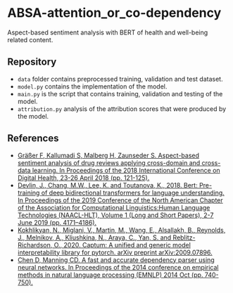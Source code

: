 # ABSA-attention_or_co-dependency
Aspect-based sentiment analysis with BERT of health and well-being related content.

## Repository
* `data` folder contains preprocessed training, validation and test dataset.
* `model.py` contains the implementation of the model.
* `main.py` is the script that contains training, validation and testing of the model.
* `attribution.py` analysis of the attribution scores that were produced by the model.

## References
* [Gräßer F, Kallumadi S, Malberg H, Zaunseder S. Aspect-based sentiment analysis of drug reviews applying cross-domain and cross-data learning. In Proceedings of the 2018 International Conference on Digital Health, 23-26 April 2018 (pp. 121-125).](https://archive.ics.uci.edu/ml/datasets/Drug+Review+Dataset+%28Drugs.com%29)
* [Devlin, J., Chang, M.W., Lee, K. and Toutanova, K., 2018. Bert: Pre-training of deep bidirectional transformers for language understanding. In Proceedings of the 2019 Conference of the North American Chapter of the Association for Computational Linguistics:Human Language Technologies (NAACL-HLT), Volume 1 (Long and Short Papers), 2-7 June 2019 (pp. 4171–4186).](https://aclanthology.org/N19-1423.pdf)
* [Kokhlikyan, N., Miglani, V., Martin, M., Wang, E., Alsallakh, B., Reynolds, J., Melnikov, A., Kliushkina, N., Araya, C., Yan, S. and Reblitz-Richardson, O., 2020. Captum: A unified and generic model interpretability library for pytorch. arXiv preprint arXiv:2009.07896.](https://arxiv.org/abs/2009.07896)
* [Chen D, Manning CD. A fast and accurate dependency parser using neural networks. In Proceedings of the 2014 conference on empirical methods in natural language processing (EMNLP) 2014 Oct (pp. 740-750).](https://www.aclweb.org/anthology/D14-1082.pdf)
